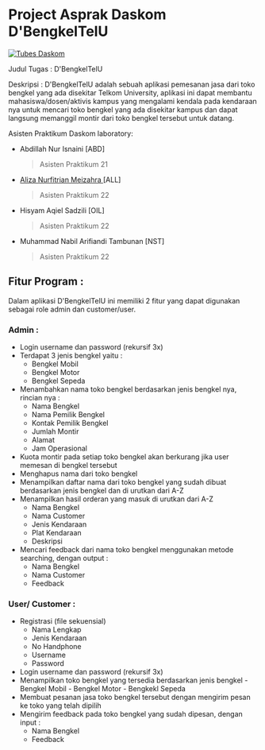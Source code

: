 # Project Asprak Daskom D'BengkelTelU
[![Tubes Daskom](https://skillicons.dev/icons?i=vscode,git,github,c)](https://skillicons.dev)

Judul Tugas : D'BengkelTelU

Deskripsi :  D'BengkelTelU adalah sebuah aplikasi pemesanan jasa dari toko bengkel yang ada disekitar Telkom University, aplikasi ini dapat membantu mahasiswa/dosen/aktivis kampus yang mengalami kendala pada kendaraan nya untuk mencari toko bengkel yang ada disekitar kampus dan dapat langsung memanggil montir dari toko bengkel tersebut untuk datang. 

Asisten Praktikum Daskom laboratory: 
- Abdillah Nur Isnaini [ABD]
  > Asisten Praktikum 21 <br>
- [Aliza Nurfitrian Meizahra ](https://github.com/Alizaaaja4) [ALL]
  > Asisten Praktikum 22 <br>
- Hisyam Aqiel Sadzili [OIL]
  > Asisten Praktikum 22 <br>
- Muhammad Nabil Arifiandi Tambunan [NST]
  > Asisten Praktikum 22 <br>
  
## Fitur Program :
Dalam aplikasi D'BengkelTelU ini memiliki 2 fitur yang dapat digunakan sebagai role admin dan customer/user.

### Admin :
- Login username dan password (rekursif 3x)
- Terdapat 3 jenis bengkel yaitu :
    - Bengkel Mobil
    - Bengkel Motor
    - Bengkel Sepeda
- Menambahkan nama toko bengkel berdasarkan jenis bengkel nya,  rincian nya :
    - Nama Bengkel
    - Nama Pemilik Bengkel
    - Kontak Pemilik Bengkel
    - Jumlah Montir
    - Alamat
    - Jam Operasional
- Kuota montir pada setiap toko bengkel akan berkurang jika user memesan di bengkel tersebut
- Menghapus nama dari toko bengkel
- Menampilkan daftar nama dari toko bengkel yang sudah dibuat berdasarkan jenis bengkel dan di urutkan dari A-Z
- Menampilkan hasil orderan yang masuk di urutkan dari A-Z
    - Nama Bengkel
    - Nama Customer
    - Jenis Kendaraan
    - Plat Kendaraan
    - Deskripsi
- Mencari feedback dari nama toko bengkel menggunakan metode searching, dengan output :
    - Nama Bengkel
    - Nama Customer
    - Feedback  

### User/ Customer :
- Registrasi (file sekuensial)
    - Nama Lengkap
    - Jenis Kendaraan
    - No Handphone
    - Username
    - Password
- Login username dan password (rekursif 3x)
- Menampilkan toko bengkel yang tersedia berdasarkan jenis bengkel
      - Bengkel Mobil
      - Bengkel Motor
      - Bengkekl Sepeda
- Membuat pesanan jasa toko bengkel tersebut dengan mengirim pesan ke toko yang telah dipilih 
- Mengirim feedback pada toko bengkel yang sudah dipesan, dengan input :
    - Nama Bengkel
    - Feedback
